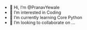 - 👋 Hi, I’m @PranavYewale
- 👀 I’m interested in Coding
- 🌱 I’m currently learning Core Python
- 💞️ I’m looking to collaborate on ...

<!---
PranavYewale/PranavYewale is a ✨ special ✨ repository because its `README.md` (this file) appears on your GitHub profile.
You can click the Preview link to take a look at your changes.
--->

